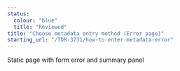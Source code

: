 ```yaml
---
status:
  colour: "blue"
  title: "Reviewed"
title: "Choose metadata entry method (Error page)"
starting_url: "/TDR-3731/how-to-enter-metadata-error"
---
```


Static page with form error and summary panel
